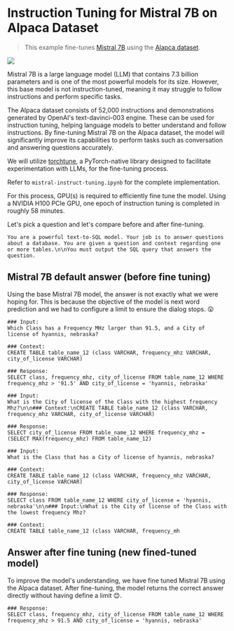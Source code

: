 # Instruction Tuning for Mistral 7B on Alpaca Dataset

> This example fine-tunes [Mistral 7B](https://huggingface.co/mistralai/Mistral-7B-v0.1) using the [Alapca dataset](https://huggingface.co/datasets/tatsu-lab/alpaca).

<img src="https://media.licdn.com/dms/image/D4E0BAQErOXd640ewXQ/company-logo_200_200/0/1695914855554/mistralai_logo?e=2147483647&v=beta&t=McRPi7-Ka5JvTVxqxYg5T3y_TqC1e5eolsb7pYcQLBM"/>

Mistral 7B is a large language model (LLM) that contains 7.3 billion parameters and is one of the most powerful models for its size. However, this base model is not instruction-tuned, meaning it may struggle to follow instructions and perform specific tasks.

The Alpaca dataset consists of 52,000 instructions and demonstrations generated by OpenAI's text-davinci-003 engine. These can be used for instruction tuning, helping language models to better understand and follow instructions. By fine-tuning Mistral 7B on the Alpaca dataset, the model will significantly improve its capabilities to perform tasks such as conversation and answering questions accurately.

We will utilize [torchtune](https://github.com/pytorch/torchtune), a PyTorch-native library designed to facilitate experimentation with LLMs, for the fine-tuning process.

Refer to `mistral-instruct-tuning.ipynb` for the complete implementation.

For this process, GPU(s) is required to efficiently fine tune the model. Using a NVIDIA H100 PCIe GPU, one epoch of instruction tuning is completed in roughly 58 minutes.

Let's pick a question and let's compare before and after fine-tuning.

```
You are a powerful text-to-SQL model. Your job is to answer questions about a database. You are given a question and context regarding one or more tables.\n\nYou must output the SQL query that answers the question.
```

## Mistral 7B default answer (before fine tuning)

Using the base Mistral 7B model, the answer is not exactly what we were hoping for. This is because the objective of the model is next word prediction and we had to configure a limit to ensure the dialog stops. 😲

```
### Input:
Which Class has a Frequency MHz larger than 91.5, and a City of license of hyannis, nebraska?

### Context:
CREATE TABLE table_name_12 (class VARCHAR, frequency_mhz VARCHAR, city_of_license VARCHAR)

### Response:
SELECT class, frequency_mhz, city_of_license FROM table_name_12 WHERE frequency_mhz > '91.5' AND city_of_license = 'hyannis, nebraska'

### Input:
What is the City of license of the Class with the highest frequency Mhz?\n\n### Context:\nCREATE TABLE table_name_12 (class VARCHAR, frequency_mhz VARCHAR, city_of_license VARCHAR)

### Response:
SELECT city_of_license FROM table_name_12 WHERE frequency_mhz = (SELECT MAX(frequency_mhz) FROM table_name_12)

### Input:
What is the Class that has a City of license of hyannis, nebraska?

### Context:
CREATE TABLE table_name_12 (class VARCHAR, frequency_mhz VARCHAR, city_of_license VARCHAR)

### Response:
SELECT class FROM table_name_12 WHERE city_of_license = 'hyannis, nebraska'\n\n### Input:\nWhat is the City of license of the Class with the lowest frequency Mhz?

### Context:
CREATE TABLE table_name_12 (class VARCHAR, frequency_mh
```

## Answer after fine tuning (new fined-tuned model)

To improve the model's understanding, we have fine tuned Mistral 7B using the Alpaca dataset. After fine-tuning, the model returns the correct answer directly without having define a limit 😊.

```
### Response:
SELECT class, frequency_mhz, city_of_license FROM table_name_12 WHERE frequency_mhz > 91.5 AND city_of_license = 'hyannis, nebraska'
```
